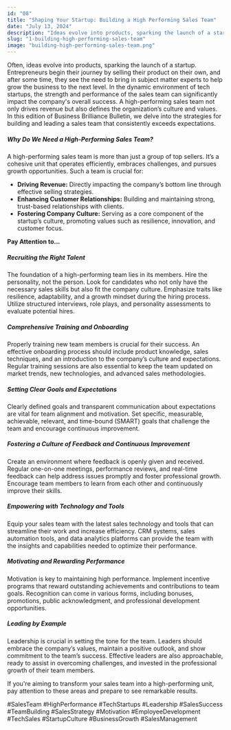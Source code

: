 ```yaml
---
id: "08"
title: "Shaping Your Startup: Building a High Performing Sales Team"
date: "July 13, 2024"
description: "Ideas evolve into products, sparking the launch of a startup"
slug: "1-building-high-performing-sales-team"
image: "building-high-performing-sales-team.png"
---
```


Often, ideas evolve into products, sparking the launch of a startup. Entrepreneurs begin their journey by selling their product on their own, and after some time, they see the need to bring in subject matter experts to help grow the business to the next level. In the dynamic environment of tech startups, the strength and performance of the sales team can significantly impact the company's overall success. A high-performing sales team not only drives revenue but also defines the organization’s culture and values. In this edition of Business Brilliance Bulletin, we delve into the strategies for building and leading a sales team that consistently exceeds expectations.

##### Why Do We Need a High-Performing Sales Team?

A high-performing sales team is more than just a group of top sellers. It’s a cohesive unit that operates efficiently, embraces challenges, and pursues growth opportunities. Such a team is crucial for:

- **Driving Revenue:** Directly impacting the company’s bottom line through effective selling strategies.
- **Enhancing Customer Relationships:** Building and maintaining strong, trust-based relationships with clients.
- **Fostering Company Culture:** Serving as a core component of the startup’s culture, promoting values such as resilience, innovation, and customer focus.

**Pay Attention to...**

##### Recruiting the Right Talent

The foundation of a high-performing team lies in its members. Hire the personality, not the person. Look for candidates who not only have the necessary sales skills but also fit the company culture. Emphasize traits like resilience, adaptability, and a growth mindset during the hiring process. Utilize structured interviews, role plays, and personality assessments to evaluate potential hires.

##### Comprehensive Training and Onboarding

Properly training new team members is crucial for their success. An effective onboarding process should include product knowledge, sales techniques, and an introduction to the company’s culture and expectations. Regular training sessions are also essential to keep the team updated on market trends, new technologies, and advanced sales methodologies.

##### Setting Clear Goals and Expectations

Clearly defined goals and transparent communication about expectations are vital for team alignment and motivation. Set specific, measurable, achievable, relevant, and time-bound (SMART) goals that challenge the team and encourage continuous improvement.

##### Fostering a Culture of Feedback and Continuous Improvement

Create an environment where feedback is openly given and received. Regular one-on-one meetings, performance reviews, and real-time feedback can help address issues promptly and foster professional growth. Encourage team members to learn from each other and continuously improve their skills.

##### Empowering with Technology and Tools

Equip your sales team with the latest sales technology and tools that can streamline their work and increase efficiency. CRM systems, sales automation tools, and data analytics platforms can provide the team with the insights and capabilities needed to optimize their performance.

##### Motivating and Rewarding Performance

Motivation is key to maintaining high performance. Implement incentive programs that reward outstanding achievements and contributions to team goals. Recognition can come in various forms, including bonuses, promotions, public acknowledgment, and professional development opportunities.

##### Leading by Example

Leadership is crucial in setting the tone for the team. Leaders should embrace the company’s values, maintain a positive outlook, and show commitment to the team’s success. Effective leaders are also approachable, ready to assist in overcoming challenges, and invested in the professional growth of their team members.

If you're aiming to transform your sales team into a high-performing unit, pay attention to these areas and prepare to see remarkable results.

#SalesTeam #HighPerformance #TechStartups #Leadership #SalesSuccess #TeamBuilding #SalesStrategy #Motivation #EmployeeDevelopment #TechSales #StartupCulture #BusinessGrowth #SalesManagement